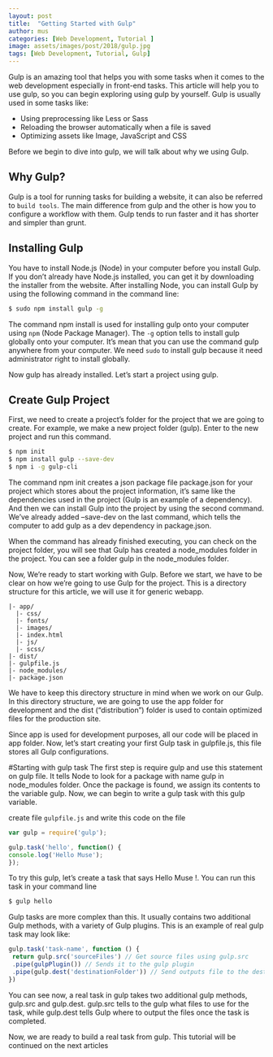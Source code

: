 ```yaml
---
layout: post
title:  "Getting Started with Gulp"
author: mus
categories: [Web Development, Tutorial ]
image: assets/images/post/2018/gulp.jpg
tags: [Web Development, Tutorial, Gulp]
---
```

Gulp is an amazing tool that helps you with some tasks when it comes to the web development especially in front-end tasks. This article will help you to use gulp, so you can begin exploring using gulp by yourself. Gulp is usually used in some tasks like:

- Using preprocessing like Less or Sass
- Reloading the browser automatically when a file is saved
- Optimizing assets like Image, JavaScript and CSS

Before we begin to dive into gulp, we will talk about why we using Gulp.


## Why Gulp?
Gulp is a tool for running tasks for building a website, it can also be referred to `build tools`. The main difference from gulp and the other is how you to configure a workflow with them. Gulp tends to run faster and it has shorter and simpler than grunt.

## Installing Gulp
You have to install Node.js (Node) in your computer before you install Gulp. If you don’t already have Node.js installed, you can get it by downloading the installer from the website. After installing Node, you can install Gulp by using the following command in the command line:


```bash
$ sudo npm install gulp -g
```

The command npm install is used for installing gulp onto your computer using `npm` (Node Package Manager). The `-g` option tells to install gulp globally onto your computer. It’s mean that you can use the command gulp anywhere from your computer. We need `sudo` to install gulp because it need administrator right to install globally.

Now gulp has already installed. Let’s start a project using gulp.

## Create Gulp Project

First, we need to create a project’s folder for the project that we are going to create. For example, we make a new project folder (gulp). Enter to the new project and run this command.

```bash
$ npm init
$ npm install gulp --save-dev
$ npm i -g gulp-cli
```

The command npm init creates a json package file package.json for your project which stores about the project information, it’s same like the dependencies used in the project (Gulp is an example of a dependency). And then we can install Gulp into the project by using the second command. We’ve already added –save-dev on the last command, which tells the computer to add gulp as a dev dependency in package.json.

When the command has already finished executing, you can check on the project folder, you will see that Gulp has created a node_modules folder in the project. You can see a folder gulp in the node_modules folder.

Now, We’re ready to start working with Gulp. Before we start, we have to be clear on how we’re going to use Gulp for the project. This is a directory structure for this article, we will use it for generic webapp.

```pre
|- app/
  |- css/
  |- fonts/
  |- images/
  |- index.html
  |- js/
  |- scss/
|- dist/
|- gulpfile.js
|- node_modules/
|- package.json
```

We have to keep this directory structure in mind when we work on our Gulp. In this directory structure, we are going to use the app folder for development and the dist (“distribution”) folder is used to contain optimized files for the production site.

Since app is used for development purposes, all our code will be placed in app folder.
Now, let’s start creating your first Gulp task in gulpfile.js, this file stores all Gulp configurations.

#Starting with gulp task
The first step is require gulp and use this statement on gulp file. It tells Node to look for a package with name gulp in node_modules folder. Once the package is found, we assign its contents to the variable gulp. Now, we can begin to write a gulp task with this gulp variable.

create file `gulpfile.js` and write this code on the file

```javascript
var gulp = require('gulp');﻿

gulp.task('hello', function() {
console.log('Hello Muse');
});
```

To try this gulp, let’s create a task that says Hello Muse !. You can run this task in your command line

```bash
$ gulp hello
```


Gulp tasks are more complex than this. It usually contains two additional Gulp methods, with a variety of Gulp plugins. This is an example of real gulp task may look like:

```javascript
gulp.task('task-name', function () {
 return gulp.src('sourceFiles') // Get source files using gulp.src
 .pipe(gulpPlugin()) // Sends it to the gulp plugin
 .pipe(gulp.dest('destinationFolder')) // Send outputs file to the destination folder
})
```


You can see now, a real task in gulp takes two additional gulp methods, gulp.src and gulp.dest. gulp.src tells to the gulp what files to use for the task, while gulp.dest tells Gulp where to output the files once the task is completed.

Now, we are ready to build a real task from gulp. This tutorial will be continued on the next articles
